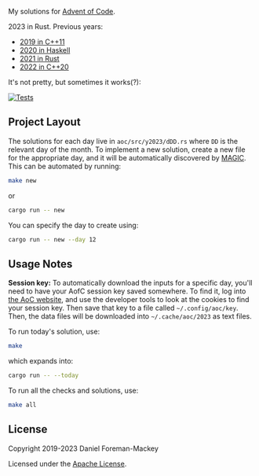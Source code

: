 My solutions for [Advent of Code](https://adventofcode.com/).

2023 in Rust. Previous years:

- [2019 in C++11](https://github.com/dfm/adventofcode/tree/2019)
- [2020 in Haskell](https://github.com/dfm/adventofcode/tree/2020)
- [2021 in Rust](https://github.com/dfm/adventofcode/tree/2021)
- [2022 in C++20](https://github.com/dfm/adventofcode/tree/2022)

It's not pretty, but sometimes it works(?):

[![Tests](https://github.com/dfm/adventofcode/workflows/Tests/badge.svg)](https://github.com/dfm/adventofcode/actions?query=workflow%3ATests)

## Project Layout

The solutions for each day live in `aoc/src/y2023/dDD.rs` where `DD` is the
relevant day of the month. To implement a new solution, create a new file for
the appropriate day, and it will be automatically discovered by
[MAGIC](https://github.com/dfm/adventofcode/tree/9a3c55aeac3c67f6008f702b0893b80a36b60caa/aoc-derive).
This can be automated by running:

```bash
make new
```

or 

```bash
cargo run -- new
```

You can specify the day to create using:

```bash
cargo run -- new --day 12
```

## Usage Notes

**Session key:** To automatically download the inputs for a specific day, you'll
need to have your AofC session key saved somewhere. To find it, log into [the
AoC website](https://adventofcode.com), and use the developer tools to look at
the cookies to find your session key. Then save that key to a file called
`~/.config/aoc/key`. Then, the data files will be downloaded into
`~/.cache/aoc/2023` as text files.

To run today's solution, use:

```bash
make
```

which expands into:

```bash
cargo run -- --today
```

To run all the checks and solutions, use:

```bash
make all
```

## License

Copyright 2019-2023 Daniel Foreman-Mackey

Licensed under the [Apache License](/LICENSE).
